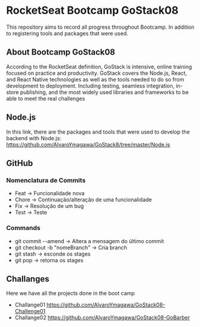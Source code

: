 # RocketSeat Bootcamp GoStack08
This repository aims to record all progress throughout Bootcamp. In addition to registering tools and packages that were used.

## About Bootcamp GoStack08
According to the RocketSeat definition, GoStack is intensive, online training focused on practice and productivity. GoStack covers the Node.js, React, and React Native technologies as well as the tools needed to do so from development to deployment. Including testing, seamless integration, in-store publishing, and the most widely used libraries and frameworks to be able to meet the real challenges

## Node.js
In this link, there are the packages and tools that were used to develop the backend with Node.js:
https://github.com/AlvaroYmagawa/GoStack8/tree/master/Node.js

## GitHub
### Nomenclatura de Commits
* Feat -> Funcionalidade nova
* Chore -> Continuação/alteração de uma funcionalidade 
* Fix -> Resolução de um bug
* Test -> Teste

### Commands
* git commit --amend -> Altera a mensagem do último commit
* git checkout -b "nomeBranch" -> Cria branch
* git stash -> esconde os stages 
* git pop -> retorna os stages

## Challanges
Here we have all the projects done in the boot camp
* Challange01
https://github.com/AlvaroYmagawa/GoStack08-Challenge01
* Challange02
https://github.com/AlvaroYmagawa/GoStack08-GoBarber



